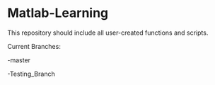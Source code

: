 # Matlab-Learning

This repository should include all user-created functions and scripts.

Current Branches:

-master

-Testing_Branch
